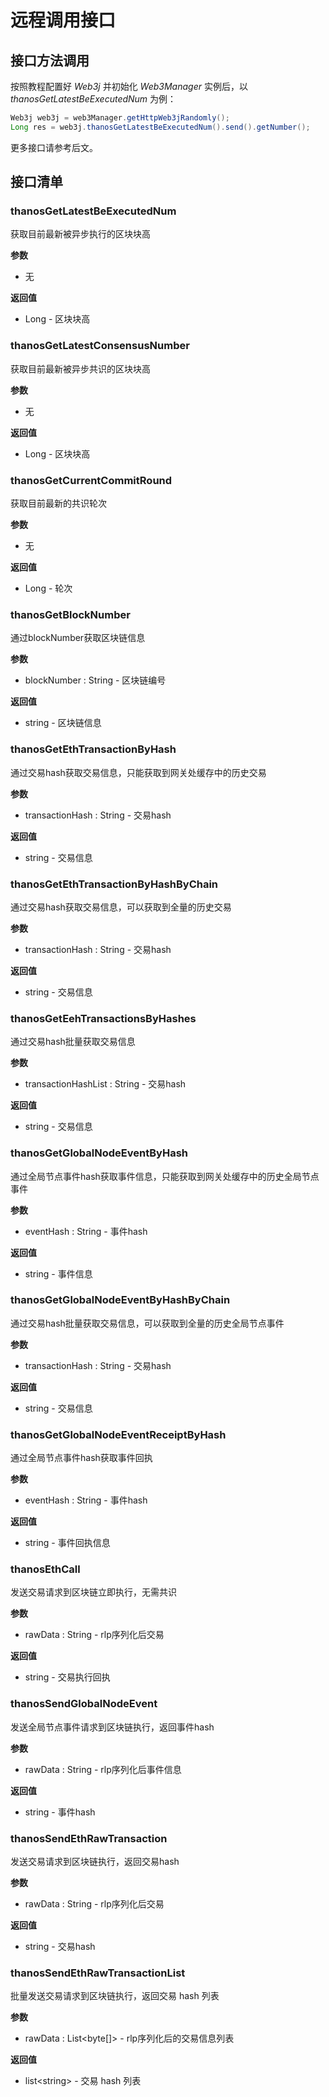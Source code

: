 # 远程调用接口

## 接口方法调用 <a href="#id4.3.6-yuan-cheng-diao-yong-jie-kou-jie-kou-fang-fa-diao-yong" id="id4.3.6-yuan-cheng-diao-yong-jie-kou-jie-kou-fang-fa-diao-yong"></a>

按照教程配置好 *Web3j* 并初始化 *Web3Manager* 实例后，以 *thanosGetLatestBeExecutedNum* 为例：

```java
Web3j web3j = web3Manager.getHttpWeb3jRandomly();
Long res = web3j.thanosGetLatestBeExecutedNum().send().getNumber();
```

更多接口请参考后文。

## 接口清单

### thanosGetLatestBeExecutedNum <a href="#id4.3.6-yuan-cheng-diao-yong-jie-kou-thanosgetlatestbeexecutednum" id="id4.3.6-yuan-cheng-diao-yong-jie-kou-thanosgetlatestbeexecutednum"></a>

获取目前最新被异步执行的区块块高

**参数**

* 无

**返回值**

* Long - 区块块高

### thanosGetLatestConsensusNumber <a href="#id4.3.6-yuan-cheng-diao-yong-jie-kou-thanosgetlatestconsensusnumber" id="id4.3.6-yuan-cheng-diao-yong-jie-kou-thanosgetlatestconsensusnumber"></a>

获取目前最新被异步共识的区块块高

**参数**

* 无

**返回值**

* Long - 区块块高

### thanosGetCurrentCommitRound <a href="#id4.3.6-yuan-cheng-diao-yong-jie-kou-thanosgetcurrentcommitround" id="id4.3.6-yuan-cheng-diao-yong-jie-kou-thanosgetcurrentcommitround"></a>

获取目前最新的共识轮次

**参数**

* 无

**返回值**

* Long - 轮次

### thanosGetBlockNumber <a href="#id4.3.6-yuan-cheng-tiao-yong-jie-kou-thanosgetblocknumber" id="id4.3.6-yuan-cheng-tiao-yong-jie-kou-thanosgetblocknumber"></a>

通过blockNumber获取区块链信息

**参数**

* blockNumber : String - 区块链编号

**返回值**

* string - 区块链信息

### thanosGetEthTransactionByHash <a href="#id4.3.6-yuan-cheng-diao-yong-jie-kou-thanosgetethtransactionbyhash" id="id4.3.6-yuan-cheng-diao-yong-jie-kou-thanosgetethtransactionbyhash"></a>

通过交易hash获取交易信息，只能获取到网关处缓存中的历史交易

**参数**

* transactionHash : String - 交易hash

**返回值**

* string - 交易信息

### thanosGetEthTransactionByHashByChain <a href="#id4.3.6-yuan-cheng-diao-yong-jie-kou-thanosgetethtransactionbyhashbychain" id="id4.3.6-yuan-cheng-diao-yong-jie-kou-thanosgetethtransactionbyhashbychain"></a>

通过交易hash获取交易信息，可以获取到全量的历史交易

**参数**

* transactionHash : String - 交易hash

**返回值**

* string - 交易信息

### thanosGetEehTransactionsByHashes <a href="#id4.3.6-yuan-cheng-diao-yong-jie-kou-thanosgeteehtransactionsbyhashes" id="id4.3.6-yuan-cheng-diao-yong-jie-kou-thanosgeteehtransactionsbyhashes"></a>

通过交易hash批量获取交易信息

**参数**

* transactionHashList : String - 交易hash

**返回值**

* string - 交易信息

### thanosGetGlobalNodeEventByHash <a href="#id4.3.6-yuan-cheng-diao-yong-jie-kou-thanosgetglobalnodeeventbyhash" id="id4.3.6-yuan-cheng-diao-yong-jie-kou-thanosgetglobalnodeeventbyhash"></a>

通过全局节点事件hash获取事件信息，只能获取到网关处缓存中的历史全局节点事件

**参数**

* eventHash : String - 事件hash

**返回值**

* string - 事件信息

### thanosGetGlobalNodeEventByHashByChain <a href="#id4.3.6-yuan-cheng-diao-yong-jie-kou-thanosgetglobalnodeeventbyhashbychain" id="id4.3.6-yuan-cheng-diao-yong-jie-kou-thanosgetglobalnodeeventbyhashbychain"></a>

通过交易hash批量获取交易信息，可以获取到全量的历史全局节点事件

**参数**

* transactionHash : String - 交易hash

**返回值**

* string - 交易信息

### thanosGetGlobalNodeEventReceiptByHash <a href="#id4.3.6-yuan-cheng-diao-yong-jie-kou-thanosgetglobalnodeeventreceiptbyhash" id="id4.3.6-yuan-cheng-diao-yong-jie-kou-thanosgetglobalnodeeventreceiptbyhash"></a>

通过全局节点事件hash获取事件回执

**参数**

* eventHash : String - 事件hash

**返回值**

* string - 事件回执信息

### thanosEthCall <a href="#id4.3.6-yuan-cheng-diao-yong-jie-kou-thanosethcall" id="id4.3.6-yuan-cheng-diao-yong-jie-kou-thanosethcall"></a>

发送交易请求到区块链立即执行，无需共识

**参数**

* rawData : String - rlp序列化后交易

**返回值**

* string - 交易执行回执

### thanosSendGlobalNodeEvent <a href="#id4.3.6-yuan-cheng-diao-yong-jie-kou-thanossendglobalnodeevent" id="id4.3.6-yuan-cheng-diao-yong-jie-kou-thanossendglobalnodeevent"></a>

发送全局节点事件请求到区块链执行，返回事件hash

**参数**

* rawData : String - rlp序列化后事件信息

**返回值**

* string - 事件hash

### thanosSendEthRawTransaction <a href="#id4.3.6-yuan-cheng-diao-yong-jie-kou-thanossendethrawtransaction" id="id4.3.6-yuan-cheng-diao-yong-jie-kou-thanossendethrawtransaction"></a>

发送交易请求到区块链执行，返回交易hash

**参数**

* rawData : String - rlp序列化后交易

**返回值**

* string - 交易hash

### thanosSendEthRawTransactionList <a href="#id4.3.6-yuan-cheng-diao-yong-jie-kou-thanossendethrawtransactionlist" id="id4.3.6-yuan-cheng-diao-yong-jie-kou-thanossendethrawtransactionlist"></a>

批量发送交易请求到区块链执行，返回交易 hash 列表

**参数**

* rawData : List\<byte\[]> - rlp序列化后的交易信息列表

**返回值**

* list\<string> - 交易 hash 列表



